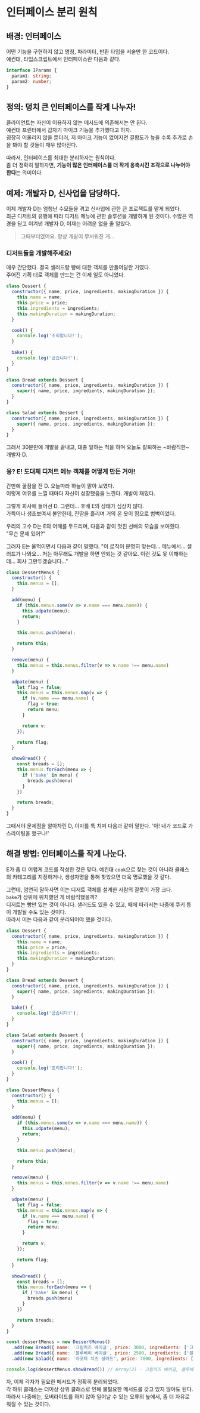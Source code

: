 # 인터페이스 분리 원칙

## 배경: 인터페이스

어떤 기능을 구현하지 않고 명칭, 파라미터, 반환 타입을 서술만 한 코드이다.  
예컨대, 타입스크립트에서 인터페이스란 다음과 같다.

```ts
interface IParams {
  param1: string;
  param2: number;
}
```

## 정의: 덩치 큰 인터페이스를 작게 나누자!

클라이언트는 자신이 이용하지 않는 메서드에 의존해서는 안 된다.  
예컨대 프린터에서 갑자기 마이크 기능을 추가했다고 하자.  
굉장히 어울리지 않을 뿐더러, 저 마이크 기능이 없어지면 결합도가 높을 수록 추가로 손을 봐야 할 것들이 매우 많아진다.  

따라서, 인터페이스를 최대한 분리하자는 원칙이다.  
좀 더 정확히 말하자면, **기능이 많은 인터페이스를 더 작게 응축시킨 조각으로 나누어야 한다**는 의미이다.

## 예제: 개발자 D, 신사업을 담당하다.

이제 개발자 D는 엄청난 수모들을 겪고 신사업에 관한 큰 프로젝트를 맡게 되었다.  
최근 디저트의 유행에 따라 디저트 메뉴에 관한 솔루션을 개발하게 된 것이다.
수많은 역경을 딛고 이겨낸 개발자 D, 이제는 어려운 없을 줄 알았다.

> 그때부터였어요. 항상 개발이 무서워진 게...

### 디저트들을 개발해주세요!

매우 간단했다. 결국 샐러드랑 빵에 대한 객체를 만들어달란 거였다.  
주어진 기획 대로 객체를 만드는 건 이제 일도 아니었다.

```js
class Dessert {
  constructor({ name, price, ingredients, makingDuration }) {
    this.name = name;
    this.price = price;
    this.ingredients = ingredients;
    this.makingDuration = makingDuration;
  }

  cook() {
    console.log('조리합니다!');
  }
  
  bake() {
    console.log('굽습니다!');
  }
}

class Bread extends Dessert {
  constructor({ name, price, ingredients, makingDuration }) {
    super({ name, price, ingredients, makingDuration });
  }
}

class Salad extends Dessert {
  constructor({ name, price, ingredients, makingDuration }) {
    super({ name, price, ingredients, makingDuration });
  }
}
```

그래서 30분만에 개발을 끝내고, 대충 일하는 척을 하며 오늘도 칼퇴하는 ~바람직한~ 개발자 D.  


### 응? E! 도대체 디저트 메뉴 객체를 어떻게 만든 거야!

간만에 꿀잠을 잔 D. 오늘따라 하늘이 맑아 보였다.  
이렇게 여유를 느낄 때마다 자신이 성장했음을 느낀다. 개발이 재밌다.

그렇게 회사에 들어선 D. 그런데... 후배 E의 상태가 심상치 않다.  
가뜩이나 생초보여서 불안한데, 진땀을 흘리며 거의 온 옷이 땀으로 범벅이었다.

우리의 고수 D는 E의 어깨를 두드리며, 다음과 같이 멋진 선배의 모습을 보여줬다.  
"무슨 문제 있어?"

그러자 E는 울먹이면서 다음과 같이 말했다.
"이 로직이 분명히 맞는데... 메뉴에서... 샐러드가 나와요... 저는 아무래도 개발을 하면 안되는 것 같아요. 이런 것도 못 이해하는데... 회사 그만두겠습니다..."


```js
class DessertMenus {
  constructor() {
    this.menus = [];
  }

  add(menu) {
    if (this.menus.some(v => v.name === menu.name)) {
      this.udpate(menu);
      return;
    }

    this.menus.push(menu);

    return this;
  }

  remove(menu) {
    this.menus = this.menus.filter(v => v.name !== menu.name)
  }

  udpate(menu) {
    let flag = false;
    this.menus = this.menus.map(v => {
      if (v.name === menu.name) {
        flag = true;
        return menu;
      }

      return v;
    });

    return flag;
  }

  showBread() {
    const breads = [];
    this.menus.forEach(menu => {
      if ('bake' in menu) {
        breads.push(menu)
      }
    })

    return breads;
  }
}
```

그때서야 문제점을 알아차린 D, 이마를 툭 치며 다음과 같이 말한다.
'아! 내가 코드로 가스라이팅을 했구나!'  


## 해결 방법: 인터페이스를 작게 나눈다.

E가 좀 더 어렵게 코드를 작성한 것은 맞다. 
예컨대 `cook`으로 찾는 것이 아니라 클래스의 카테고리를 지정하거나, 생성자명을 통해 찾았으면 더욱 명료했을 것 같다.

그런데, 엄연히 말하자면 이는 디저트 객체를 설계한 사람의 잘못이 가장 크다.  
`bake`가 상위에 위치했던 게 바람직했을까?  
디저트는 빵만 있는 것이 아니다. 샐러드도 있을 수 있고, 때에 따라서는 나중에 쿠키 등이 개발될 수도 있는 것이다.  
따라서 이는 다음과 같이 분리되어야 했을 것이다.

```js
class Dessert {
  constructor({ name, price, ingredients, makingDuration }) {
    this.name = name;
    this.price = price;
    this.ingredients = ingredients;
    this.makingDuration = makingDuration;
  }  
}

class Bread extends Dessert {
  constructor({ name, price, ingredients, makingDuration }) {
    super({ name, price, ingredients, makingDuration });
  }

  bake() {
    console.log('굽습니다!');
  }
}

class Salad extends Dessert {
  constructor({ name, price, ingredients, makingDuration }) {
    super({ name, price, ingredients, makingDuration });
  }

  cook() {
    console.log('조리합니다!');
  }
}

class DessertMenus {
  constructor() {
    this.menus = [];
  }

  add(menu) {
    if (this.menus.some(v => v.name === menu.name)) {
      this.udpate(menu);
      return;
    }

    this.menus.push(menu);

    return this;
  }

  remove(menu) {
    this.menus = this.menus.filter(v => v.name !== menu.name)
  }

  udpate(menu) {
    let flag = false;
    this.menus = this.menus.map(v => {
      if (v.name === menu.name) {
        flag = true;
        return menu;
      }

      return v;
    });

    return flag;
  }

  showBread() {
    const breads = [];
    this.menus.forEach(menu => {
      if ('bake' in menu) {
        breads.push(menu)
      }
    })

    return breads;
  }
}

const dessertMenus = new DessertMenus()
  .add(new Bread({ name: '크림치즈 베이글', price: 3000, ingredients: ['크림 치즈', '밀가루'], makingDuration: 60 * 1000 * 60}))
  .add(new Bread({ name: '블루베리 베이글', price: 2500, ingredients: ['블루베리', '밀가루'], makingDuration: 60 * 1000 * 60}))
  .add(new Salad({ name: '라코타 치즈 샐러드', price: 7000, ingredients: ['리코타치즈', '양상추', '베이비채소', '방울토마토', '블랙올리브', '슬라이스아몬드', '발사믹글레이즈'], makingDuration: 60 * 1000 * 5}));

console.log(dessertMenus.showBread()) // Array(2) - 크림치즈 베이글, 블루베리 베이글
```

자, 이제 각자가 필요한 메서드가 정확히 분리되었다.  
각 하위 클래스는 더이상 상위 클래스로 인해 불필요한 메서드를 갖고 있지 않아도 된다.  
따라서 나중에는, 오버라이드를 하지 않아 일어날 수 있는 오류의 늪에서, 좀 더 자유로워질 수 있는 것이다.